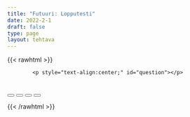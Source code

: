 ```yaml
---
title: "Futuuri: Lopputesti"
date: 2022-2-1
draft: false
type: page
layout: tehtava
---
```


<!-- raw html -->
{{< rawhtml >}}
<link rel="stylesheet" type="text/css" href="/css/monivalinta1.css"/>
<body>
<div id="quiz">

            <p style="text-align:center;" id="question"></p>
 <br>
            <div class="buttons">
            <button id="btn0"><span id="choice0"></span></button> 
            <button id="btn1"><span id="choice1"></span></button>
            <button id="btn2"><span id="choice2"></span></button>
            <button id="btn3"><span id="choice3"></span></button>
</div>

</body>

<script>

function Quiz(questions) {
  this.score = 0;
  this.questions = questions;
  this.questionIndex = 0;
}

Quiz.prototype.getQuestionIndex = function() {
  return this.questions[this.questionIndex];
}

Quiz.prototype.guess = function(answer) {
  if (this.getQuestionIndex().isCorrectAnswer(answer)) {
    this.score++;
  } else {
  displayFinalMessage();}

  this.questionIndex++;
}

Quiz.prototype.isEnded = function() {
  return this.questionIndex === this.questions.length;
}

function startOver() {
  location.reload(true);
}

function Question(text, choices, answer) {
  this.text = text;
  this.choices = choices;
  this.answer = answer;
}

Question.prototype.isCorrectAnswer = function(choice) {
  return this.answer === choice;
}

function populate() {
  if (quiz.isEnded()) {
    showScores();
  } else {
    // show question
    var element = document.getElementById("question");
    element.innerHTML = quiz.getQuestionIndex().text;

    // show options
    var choices = quiz.getQuestionIndex().choices;
    for (var i = 0; i < choices.length; i++) {
      var element = document.getElementById("choice" + i);
      element.innerHTML = choices[i];
      guess("btn" + i, choices[i]);
    }

    showProgress();
  }
};

function guess(id, guess) {
  var button = document.getElementById(id);
  button.onclick = function() {
    quiz.guess(guess);
    populate();
  }
};

function showProgress() {
  var currentQuestionNumber = quiz.questionIndex + 1;
  var element = document.getElementById("progress");
  element.innerHTML = "Question " + currentQuestionNumber + " of " + quiz.questions.length;
};

function showScores() {
  var gameOverHTML = "<h1>Result</h1>";
  gameOverHTML += "<h2 id='score'> Your scores: " + quiz.score + "</h2>";
  var element = document.getElementById("quiz");
  element.innerHTML = gameOverHTML;
};

// create questions
var questions = [
  new Question("She _____ (be) here soon.", ["will be", "is", "was", "has been"], "will be"),
  new Question("We _____ (travel) to Japan next year.", ["will travel", "travelled", "are travelling", "have travelled"], "will travel"),
  new Question("He _____ (call) you later.", ["will call", "called", "is calling", "has called"], "will call"),
  new Question("I _____ (start) a new job next month.", ["will start", "started", "am starting", "have started"], "will start"),
  new Question("You _____ (see) the results soon.", ["will see", "saw", "are seeing", "have seen"], "will see"),
  new Question("They _____ (visit) their grandparents next weekend.", ["will visit", "visited", "are visiting", "have visited"], "will visit"),
  new Question("They _____ (move) to a new house next week.", ["will move", "moved", "are moving", "have moved"], "will move"),
  new Question("She _____ (finish) her homework by tomorrow.", ["will finish", "finished", "is finishing", "has finished"], "will finish"),
  new Question("We _____ (meet) them at the airport.", ["will meet", "met", "are meeting", "have met"], "will meet"),
  new Question("They _____ (finish) their work by next week.", ["will finish", "finished", "are finishing", "will have finished"], "will have finished"),
  new Question("If you _____ (study) hard, you _____ (pass) the exam.", ["study, will pass", "studied, will pass", "study, passed", "studied, passed"], "study, will pass"),
  new Question("When she _____ (arrive), we _____ (start) the meeting.", ["arrives, will start", "arrived, will start", "arrives, start", "arrived, start"], "arrives, will start"),
  new Question("As soon as they _____ (finish) the project, they _____ (take) a break.", ["finish, will take", "finished, will take", "finish, take", "finished, take"], "finish, will take"),
  new Question("After he _____ (graduate), he _____ (look) for a job.", ["graduates, will look", "graduated, will look", "graduates, looks", "graduated, looks"], "graduates, will look"),
  new Question("If it _____ (rain) tomorrow, we _____ (cancel) the picnic.", ["rains, will cancel", "rained, will cancel", "rains, cancel", "rained, cancel"], "rains, will cancel"),
  new Question("Once you _____ (complete) the form, you _____ (receive) a confirmation email.", ["complete, will receive", "completed, will receive", "complete, receive", "completed, receive"], "complete, will receive"),
  new Question("By the time we _____ (get) there, the store _____ (close).", ["get, will close", "got, will close", "get, closes", "got, closes"], "get, will close"),
  new Question("If she _____ (call) you, you _____ (let) me know.", ["calls, will let", "called, will let", "calls, let", "called, let"], "calls, will let"),
  new Question("I _____ (buy) a new phone when I _____ (get) my salary.", ["will buy, get", "bought, get", "will buy, got", "bought, got"], "will buy, get"),
  new Question("When the movie _____ (end), we _____ (go) for dinner.", ["ends, will go", "ended, will go", "ends, go", "ended, go"], "ends, will go"),
  new Question("If you _____ (save) money, you _____ (buy) a new car.", ["save, will buy", "saved, will buy", "save, bought", "saved, bought"], "save, will buy")
];


// create quiz
var quiz = new Quiz(questions);

// display quiz
populate();

</script>
{{< /rawhtml >}}